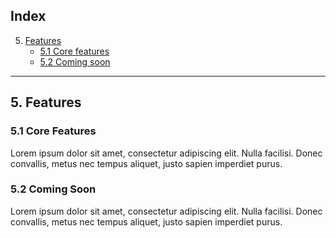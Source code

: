 ## Index

5. [Features](#features)
    - [5.1 Core features](#51-core-features)
    - [5.2 Coming soon](#52-coming-soon)

---

## 5. Features

### 5.1 Core Features

Lorem ipsum dolor sit amet, consectetur adipiscing elit. Nulla facilisi. Donec convallis, metus nec tempus aliquet, justo sapien imperdiet purus.

### 5.2 Coming Soon

Lorem ipsum dolor sit amet, consectetur adipiscing elit. Nulla facilisi. Donec convallis, metus nec tempus aliquet, justo sapien imperdiet purus.